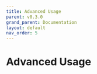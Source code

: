 ```yaml
---
title: Advanced Usage
parent: v0.3.0
grand_parent: Documentation
layout: default
nav_order: 5
---
```


# Advanced Usage